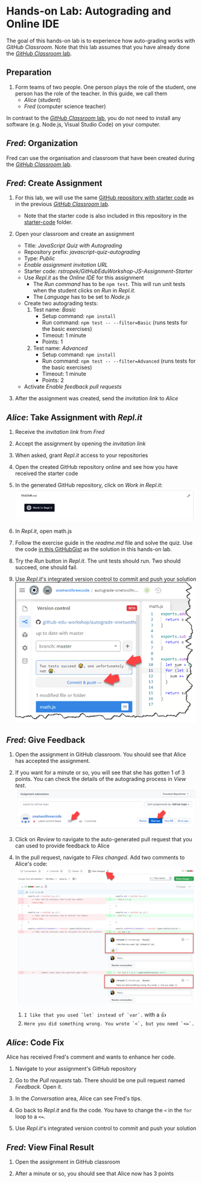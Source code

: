 # Hands-on Lab: Autograding and Online IDE

The goal of this hands-on lab is to experience how auto-grading works with *GitHub Classroom*. Note that this lab assumes that you have already done the [*GitHub Classroom* lab](../classroom/readme.md).

## Preparation

1. Form teams of two people. One person plays the role of the student, one person has the role of the teacher. In this guide, we call them
    * *Alice* (student)
    * *Fred* (computer science teacher)

In contrast to the [*GitHub Classroom* lab](../classroom/readme.md), you do not need to install any software (e.g. Node.js, Visual Studio Code) on your computer.

## *Fred*: Organization

Fred can use the organisation and classroom that have been created during the [*GitHub Classroom* lab](../classroom/readme.md).

## *Fred*: Create Assignment

1. For this lab, we will use the same [GitHub repository with starter code](https://github.com/rstropek/GitHubEduWorkshop-JS-Assignment-Starter) as in the previous [*GitHub Classroom* lab](../classroom/readme.md).
    * Note that the starter code is also included in this repository in the [starter-code](starter-code) folder.

1. Open your classroom and create an assignment
    * Title: *JavaScript Quiz with Autograding*
    * Repository prefix: *javascript-quiz-autograding*
    * Type: *Public*
    * *Enable assignment invitation URL*
    * Starter code: *rstropek/GitHubEduWorkshop-JS-Assignment-Starter*
    * Use *Repl.it* as the *Online IDE* for this assignment
      * The *Run command* has to be `npm test`. This will run unit tests when the student clicks on *Run* in *Repl.it*.
      * The *Language* has to be set to *Node.js*
    * Create two autograding tests:
      1. Test name: *Basic*
         * Setup command: `npm install`
         * Run command: `npm test -- --filter=Basic` (runs tests for the basic exercises)
         * Timeout: 1 minute
         * Points: 1
      2. Test name: *Advanced*
         * Setup command: `npm install`
         * Run command: `npm test -- --filter=Advanced` (runs tests for the basic exercises)
         * Timeout: 1 minute
         * Points: 2
    * Activate *Enable feedback pull requests*

1. After the assignment was created, send the *invitation link* to *Alice*

## *Alice*: Take Assignment with *Repl.it*

1. Receive the *invitation link* from *Fred*

1. Accept the assignment by opening the *invitation link*

1. When asked, grant *Repl.it* access to your repositories

1. Open the created GitHub repository online and see how you have received the starter code

1. In the generated GitHub repository, click on *Work in Repl.it*:
   ![Work in Repl.it](work-in-replit.png)

1. In *Repl.it*, open math.js

1. Follow the exercise guide in the *readme.md* file and solve the quiz. Use the code [in this GitHubGist](https://gist.github.com/rstropek/f9591a9fc47d67f5c63c287fe6700e86) as the solution in this hands-on lab.

1. Try the *Run* button in *Repl.it*. The unit tests should run. Two should succeed, one should fail.

1. Use *Repl.it*'s integrated version control to commit and push your solution
   ![Commit and push in Repl.it](replit-commit-push.png)

## *Fred*: Give Feedback

1. Open the assignment in GitHub classroom. You should see that Alice has accepted the assignment.

1. If you want for a minute or so, you will see that she has gotten 1 of 3 points. You can check the details of the autograding process in *View test*.
   ![Test result](test-result-1.png)

1. Click on *Review* to navigate to the auto-generated pull request that you can used to provide feedback to Alice

1. In the pull request, navigate to *Files changed*. Add two comments to Alice's code:
   ![Review](review.png)
   1. ``I like that you used `let` instead of `var`.`` with a 👍
   1. ``Here you did something wrong. You wrote `<`, but you need `<=`.``

## *Alice*: Code Fix

Alice has received Fred's comment and wants to enhance her code.

1. Navigate to your assignment's GitHub repository

1. Go to the *Pull requests* tab. There should be one pull request named *Feedback*. Open it.

1. In the *Conversation* area, Alice can see Fred's tips.

1. Go back to *Repl.it* and fix the code. You have to change the `<` in the `for` loop to a `<=`.

1. Use *Repl.it*'s integrated version control to commit and push your solution

## *Fred*: View Final Result

1. Open the assignment in GitHub classroom

1. After a minute or so, you should see that Alice now has 3 points

